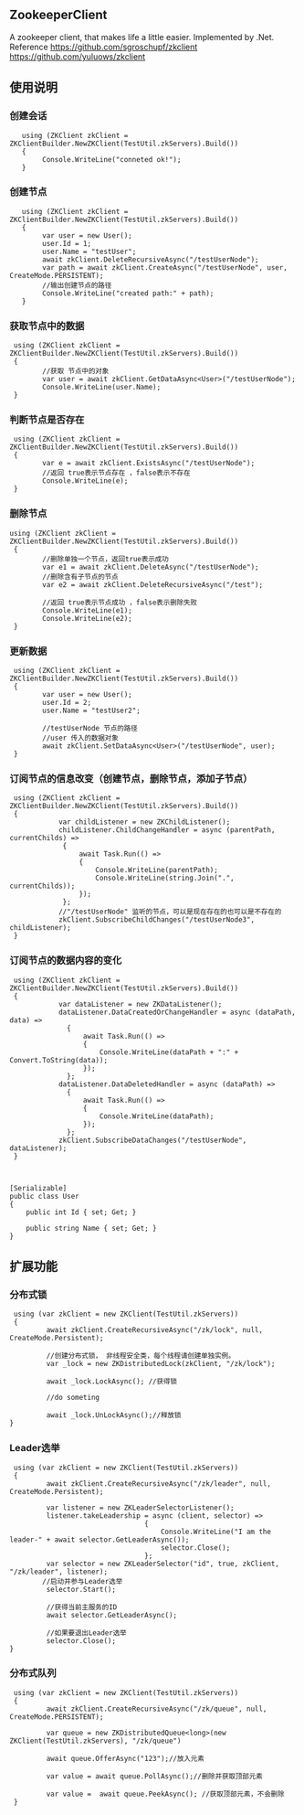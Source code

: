 ﻿## ZookeeperClient
A zookeeper client, that makes life a little easier. Implemented by .Net. Reference https://github.com/sgroschupf/zkclient https://github.com/yuluows/zkclient 

## 使用说明
    
### 创建会话
	   using (ZKClient zkClient = ZKClientBuilder.NewZKClient(TestUtil.zkServers).Build())
       {
            Console.WriteLine("conneted ok!");
       }

### 创建节点
	   using (ZKClient zkClient = ZKClientBuilder.NewZKClient(TestUtil.zkServers).Build())
       {
            var user = new User();
            user.Id = 1;
            user.Name = "testUser";
            await zkClient.DeleteRecursiveAsync("/testUserNode");
            var path = await zkClient.CreateAsync("/testUserNode", user, CreateMode.PERSISTENT);
            //输出创建节点的路径  
            Console.WriteLine("created path:" + path);
       }

### 获取节点中的数据
	 using (ZKClient zkClient = ZKClientBuilder.NewZKClient(TestUtil.zkServers).Build())
     {
            //获取 节点中的对象  
            var user = await zkClient.GetDataAsync<User>("/testUserNode");
            Console.WriteLine(user.Name);
     }

### 判断节点是否存在
	 using (ZKClient zkClient = ZKClientBuilder.NewZKClient(TestUtil.zkServers).Build())
     {
            var e = await zkClient.ExistsAsync("/testUserNode");
            //返回 true表示节点存在 ，false表示不存在  
            Console.WriteLine(e);
     }

### 删除节点
	using (ZKClient zkClient = ZKClientBuilder.NewZKClient(TestUtil.zkServers).Build())
     {
            //删除单独一个节点，返回true表示成功  
            var e1 = await zkClient.DeleteAsync("/testUserNode");
            //删除含有子节点的节点  
            var e2 = await zkClient.DeleteRecursiveAsync("/test");

            //返回 true表示节点成功 ，false表示删除失败  
            Console.WriteLine(e1);
            Console.WriteLine(e2);
     }

### 更新数据
	 using (ZKClient zkClient = ZKClientBuilder.NewZKClient(TestUtil.zkServers).Build())
     {
            var user = new User();
            user.Id = 2;
            user.Name = "testUser2";

            //testUserNode 节点的路径 
            //user 传入的数据对象
            await zkClient.SetDataAsync<User>("/testUserNode", user);
     }

### 订阅节点的信息改变（创建节点，删除节点，添加子节点）
	 using (ZKClient zkClient = ZKClientBuilder.NewZKClient(TestUtil.zkServers).Build())
     {
                var childListener = new ZKChildListener();
                childListener.ChildChangeHandler = async (parentPath, currentChilds) =>
                 {
                     await Task.Run(() =>
                     {
                         Console.WriteLine(parentPath);
                         Console.WriteLine(string.Join(".", currentChilds));
                     });
                 };
                //"/testUserNode" 监听的节点，可以是现在存在的也可以是不存在的 
                zkClient.SubscribeChildChanges("/testUserNode3", childListener);
     }

### 订阅节点的数据内容的变化
	 using (ZKClient zkClient = ZKClientBuilder.NewZKClient(TestUtil.zkServers).Build())
     {
                var dataListener = new ZKDataListener();
                dataListener.DataCreatedOrChangeHandler = async (dataPath, data) =>
                  {
                      await Task.Run(() =>
                      {
                          Console.WriteLine(dataPath + ":" + Convert.ToString(data));
                      });
                  };
                dataListener.DataDeletedHandler = async (dataPath) =>
                  {
                      await Task.Run(() =>
                      {
                          Console.WriteLine(dataPath);
                      });
                  };
                zkClient.SubscribeDataChanges("/testUserNode", dataListener);
     }

    

    [Serializable]
    public class User
    {
        public int Id { set; Get; }

        public string Name { set; Get; }
    }
     
	 
## 扩展功能

### 分布式锁
     using (var zkClient = new ZKClient(TestUtil.zkServers))
     {    
             await zkClient.CreateRecursiveAsync("/zk/lock", null, CreateMode.Persistent);
        
             //创建分布式锁， 非线程安全类，每个线程请创建单独实例。
             var _lock = new ZKDistributedLock(zkClient, "/zk/lock");
        
             await _lock.LockAsync(); //获得锁
        
             //do someting
        
             await _lock.UnLockAsync();//释放锁
    }
    
   
### Leader选举  
     using (var zkClient = new ZKClient(TestUtil.zkServers))
     {          
             await zkClient.CreateRecursiveAsync("/zk/leader", null, CreateMode.Persistent);
            
             var listener = new ZKLeaderSelectorListener();
             listener.takeLeadership = async (client, selector) =>
                                     {                 
                                         Console.WriteLine("I am the leader-" + await selector.GetLeaderAsync());
                                         selector.Close();
                                     };
             var selector = new ZKLeaderSelector("id", true, zkClient, "/zk/leader", listener);
            //启动并参与Leader选举
             selector.Start();
            
             //获得当前主服务的ID
             await selector.GetLeaderAsync();
            
             //如果要退出Leader选举
             selector.Close();
    }
    
         
### 分布式队列   
     using (var zkClient = new ZKClient(TestUtil.zkServers))
     {
             await zkClient.CreateRecursiveAsync("/zk/queue", null, CreateMode.PERSISTENT);
        
             var queue = new ZKDistributedQueue<long>(new ZKClient(TestUtil.zkServers), "/zk/queue")
           
             await queue.OfferAsync("123");//放入元素
        
             var value = await queue.PollAsync();//删除并获取顶部元素
       
             var value =  await queue.PeekAsync(); //获取顶部元素，不会删除    
     }
    
	
	